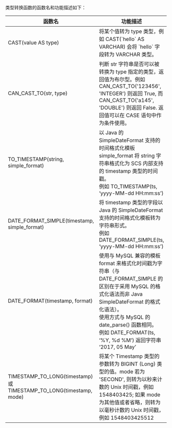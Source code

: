 类型转换函数的函数名和功能描述如下：

| 函数名	| 功能描述 | 
| ----- | ----- |
| CAST(value AS type)	| 将某个值转为 type 类型，例如 CAST(\`hello\` AS VARCHAR) 会将 \`hello\` 字段转为 VARCHAR 类型。|
CAN_CAST_TO(str, type) | 判断 str 字符串是否可以被转换为 type 指定的类型，返回值为布尔型。例如 CAN_CAST_TO('123456', 'INTEGER') 则返回 True, 而 CAN_CAST_TO('a145', 'DOUBLE') 则返回 False. 返回值可以在 CASE 语句中作为条件使用。
| TO_TIMESTAMP(string, simple_format) | 以 Java 的 SimpleDateFormat 支持的时间格式化模板 simple_format 将 string 字符串格式化为 SCS 内部支持的 timestamp 类型的时间戳。<br>例如 TO_TIMESTAMP(ts, ‘yyyy-MM-dd HH:mm:ss’)|
| DATE_FORMAT_SIMPLE(timestamp, simple_format) | 将 timestamp 类型的字段以 Java 的 SimpleDateFormat 支持的时间格式化模板转为字符串形式。<br>例如 DATE_FORMAT_SIMPLE(ts, ‘yyyy-MM-dd HH:mm:ss’) |
| DATE_FORMAT(timestamp, format) | 使用与 MySQL 兼容的模板 format 来格式化时间戳为字符串（与 DATE_FORMAT_SIMPLE 的区别在于采用 MySQL 的格式化语法而非 Java SimpleDateFormat 的格式化语法）。<br>使用方式与 MySQL 的 date_parse() 函数相同。<br>例如 DATE_FORMAT(ts, ‘%Y, %d %M’) 返回字符串 ‘2017, 05 May’ |
| TIMESTAMP_TO_LONG(timestamp) 或 TIMESTAMP_TO_LONG(timestamp, mode) | 将某个 Timestamp 类型的参数转为 BIGINT (Long) 类型的值。mode 若为 'SECOND', 则转为以秒来计数的 Unix 时间戳，例如 1548403425; 如果 mode 为其他值或者省略，则转为以毫秒计数的 Unix 时间戳，例如 1548403425512 |
